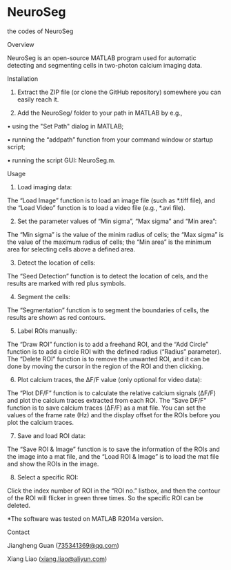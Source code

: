 # NeuroSeg
the codes of NeuroSeg

Overview 

NeuroSeg is an open-source MATLAB program used for automatic detecting and segmenting cells in two-photon calcium imaging data.

Installation

1. Extract the ZIP file (or clone the GitHub repository) somewhere you can easily reach it.

2. Add the NeuroSeg/ folder to your path in MATLAB by e.g.,

•	using the "Set Path" dialog in MATLAB;

•	running the “addpath” function from your command window or startup script;

•	running the script GUI: NeuroSeg.m.



Usage

1. Load imaging data: 

The “Load Image” function is to load an image file (such as *.tiff file), and the “Load Video” function is to load a video file (e.g., *.avi file).

2. Set the parameter values of “Min sigma”, “Max sigma” and “Min area”: 

The “Min sigma” is the value of the minim radius of cells; the “Max sigma” is the value of the maximum radius of cells; the “Min area” is the minimum area for selecting cells above a defined area. 

3. Detect the location of cells: 

The “Seed Detection” function is to detect the location of cels, and the results are marked with red plus symbols.

4. Segment the cells: 

The “Segmentation” function is to segment the boundaries of cells, the results are shown as red contours.

5. Label ROIs manually: 

The “Draw ROI” function is to add a freehand ROI, and the “Add Circle” function is to add a circle ROI with the defined radius (“Radius” parameter). The “Delete ROI” function is to remove the unwanted ROI, and it can be done by moving the cursor in the region of the ROI and then clicking.

6. Plot calcium traces, the ΔF/F value (only optional for video data): 

The “Plot DF/F” function is to calculate the relative calcium signals (ΔF/F) and plot the calcium traces extracted from each ROI. The “Save DF/F” function is to save calcium traces (ΔF/F) as a mat file. You can set the values of the frame rate (Hz) and the display offset for the ROIs before you plot the calcium traces.

7. Save and load ROI data: 

The “Save ROI & Image” function is to save the information of the ROIs and the image into a mat file, and the “Load ROI & Image” is to load the mat file and show the ROIs in the image.

8. Select a specific ROI: 

Click the index number of ROI in the “ROI no.” listbox, and then the contour of the ROI will flicker in green three times. So the specific ROI can be deleted.


*The software was tested on MATLAB R2014a version.

Contact

Jiangheng Guan (735341369@qq.com)

Xiang Liao (xiang.liao@aliyun.com)



